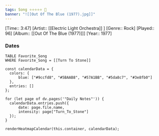 ```yaml
---
tags: Song ⭐⭐⭐⭐⭐ 💛
banner: "![[Out Of The Blue (1977).jpg]]"
---
```

[Time:: 3:47]
[Artist:: [[Electric Light Orchestra]] ]
[Genre:: Rock]
[Played:: 96]
[Album:: [[Out Of The Blue (1977)]]]
[Year:: 1977]
### Dates
````dataview
TABLE Favorite_Song
WHERE Favorite_Song = [[Turn To Stone]]
````

  ```dataviewjs
const calendarData = { 
	colors: { 
		blue: ["#9ccfd8", "#5BAAB8", "#57A1BB", "#5da8c7", "#3e8fb0"] 
	}, 
	entries: [] 
}; 

for (let page of dv.pages('"Daily Notes"')) { 
	calendarData.entries.push({ 
		date: page.file.name, 
		intensity: page["Turn_To_Stone"]
	}); 
} 

renderHeatmapCalendar(this.container, calendarData);
```
